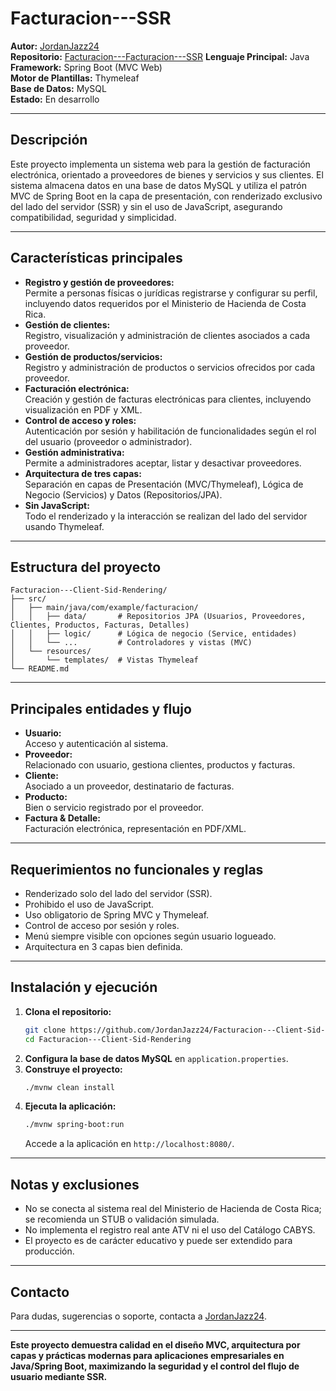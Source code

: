 # Facturacion---SSR

**Autor:** [JordanJazz24](https://github.com/JordanJazz24)  
**Repositorio:** [Facturacion---Facturacion---SSR]([https://github.com/JordanJazz24/Facturacion---Client-Sid-Rendering](https://github.com/JordanJazz24/Facturacion---SSR))  
**Lenguaje Principal:** Java  
**Framework:** Spring Boot (MVC Web)  
**Motor de Plantillas:** Thymeleaf  
**Base de Datos:** MySQL  
**Estado:** En desarrollo

---

## Descripción

Este proyecto implementa un sistema web para la gestión de facturación electrónica, orientado a proveedores de bienes y servicios y sus clientes. El sistema almacena datos en una base de datos MySQL y utiliza el patrón MVC de Spring Boot en la capa de presentación, con renderizado exclusivo del lado del servidor (SSR) y sin el uso de JavaScript, asegurando compatibilidad, seguridad y simplicidad.

---

## Características principales

- **Registro y gestión de proveedores:**  
  Permite a personas físicas o jurídicas registrarse y configurar su perfil, incluyendo datos requeridos por el Ministerio de Hacienda de Costa Rica.
- **Gestión de clientes:**  
  Registro, visualización y administración de clientes asociados a cada proveedor.
- **Gestión de productos/servicios:**  
  Registro y administración de productos o servicios ofrecidos por cada proveedor.
- **Facturación electrónica:**  
  Creación y gestión de facturas electrónicas para clientes, incluyendo visualización en PDF y XML.
- **Control de acceso y roles:**  
  Autenticación por sesión y habilitación de funcionalidades según el rol del usuario (proveedor o administrador).
- **Gestión administrativa:**  
  Permite a administradores aceptar, listar y desactivar proveedores.
- **Arquitectura de tres capas:**  
  Separación en capas de Presentación (MVC/Thymeleaf), Lógica de Negocio (Servicios) y Datos (Repositorios/JPA).
- **Sin JavaScript:**  
  Todo el renderizado y la interacción se realizan del lado del servidor usando Thymeleaf.

---

## Estructura del proyecto

```
Facturacion---Client-Sid-Rendering/
├── src/
│   ├── main/java/com/example/facturacion/
│   │   ├── data/       # Repositorios JPA (Usuarios, Proveedores, Clientes, Productos, Facturas, Detalles)
│   │   ├── logic/      # Lógica de negocio (Service, entidades)
│   │   └── ...         # Controladores y vistas (MVC)
│   └── resources/
│       └── templates/  # Vistas Thymeleaf
└── README.md
```

---

## Principales entidades y flujo

- **Usuario:**  
  Acceso y autenticación al sistema.
- **Proveedor:**  
  Relacionado con usuario, gestiona clientes, productos y facturas.
- **Cliente:**  
  Asociado a un proveedor, destinatario de facturas.
- **Producto:**  
  Bien o servicio registrado por el proveedor.
- **Factura & Detalle:**  
  Facturación electrónica, representación en PDF/XML.

---

## Requerimientos no funcionales y reglas

- Renderizado solo del lado del servidor (SSR).
- Prohibido el uso de JavaScript.
- Uso obligatorio de Spring MVC y Thymeleaf.
- Control de acceso por sesión y roles.
- Menú siempre visible con opciones según usuario logueado.
- Arquitectura en 3 capas bien definida.

---

## Instalación y ejecución

1. **Clona el repositorio:**
   ```bash
   git clone https://github.com/JordanJazz24/Facturacion---Client-Sid-Rendering.git
   cd Facturacion---Client-Sid-Rendering
   ```
2. **Configura la base de datos MySQL** en `application.properties`.
3. **Construye el proyecto:**
   ```bash
   ./mvnw clean install
   ```
4. **Ejecuta la aplicación:**
   ```bash
   ./mvnw spring-boot:run
   ```
   Accede a la aplicación en `http://localhost:8080/`.

---

## Notas y exclusiones

- No se conecta al sistema real del Ministerio de Hacienda de Costa Rica; se recomienda un STUB o validación simulada.
- No implementa el registro real ante ATV ni el uso del Catálogo CABYS.
- El proyecto es de carácter educativo y puede ser extendido para producción.

---

## Contacto

Para dudas, sugerencias o soporte, contacta a [JordanJazz24](https://github.com/JordanJazz24).

---

**Este proyecto demuestra calidad en el diseño MVC, arquitectura por capas y prácticas modernas para aplicaciones empresariales en Java/Spring Boot, maximizando la seguridad y el control del flujo de usuario mediante SSR.**
